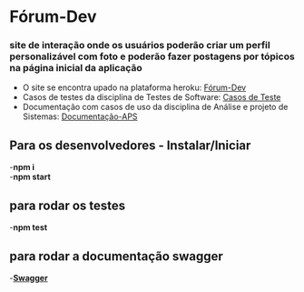 # Fórum-Dev

### site de interação onde os usuários poderão criar um perfil personalizável com foto e poderão fazer postagens por tópicos na página inicial da aplicação

* O site se encontra upado na plataforma heroku: [Fórum-Dev](https://forum-dev-pw1.herokuapp.com/)
* Casos de testes da disciplina de Testes de Software: [Casos de Teste](https://docs.google.com/document/d/1v3J1GOiGhuXBCujLbYQpONtldCqy2g3uqj0iG1Adc_8/edit)
* Documentação com casos de uso da disciplina de Análise e projeto de Sistemas: [Documentação-APS](https://docs.google.com/document/d/1z4uF55DbK5uNyZGw11uGEP5m5u_fn0piArpBAMMysNw/edit)

## Para os desenvolvedores - Instalar/Iniciar

  -<strong>npm i</strong><br>
  -<strong>npm start</strong>
  
## para rodar os testes

  -<strong>npm test</strong>

## para rodar a documentação swagger 

 -<strong>[Swagger](https://forum-dev-pw1.herokuapp.com/api-docs/)</strong>
